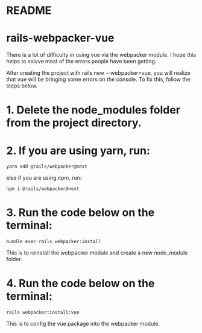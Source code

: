# README

# rails-webpacker-vue
There is a lot of difficulty in using vue via the webpacker module. I hope this helps to solvve most of the errors people have been getting.

After creating the project with rails new <projectname> --webpacker=vue, you will realize that vue will be bringing some errors on the console. To fix this, follow the steps below.
	
# 1. Delete the node_modules folder from the project directory.
# 2. If you are using yarn, run:

	yarn add @rails/webpacker@next
	
else if you are using npm, run: 
	
	npm i @rails/webpacker@next
	
# 3. Run the code below on the terminal: 
	
	bundle exec rails webpacker:install
	
This is to reinstall the webpacker module and create a new node_module folder.
# 4. Run the code below on the terminal:
	
	rails webpacker:install:vue
	
This is to config the vue package into the webpacker module.
